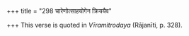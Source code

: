 +++
title = "298 चारेणोत्साहयोगेन क्रिययैव"

+++
This verse is quoted in *Vīramitrodaya* (Rājanīti, p. 328).


